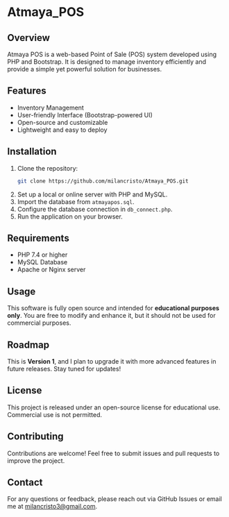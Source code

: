 # Atmaya_POS

## Overview
Atmaya POS is a web-based Point of Sale (POS) system developed using PHP and Bootstrap. It is designed to manage inventory efficiently and provide a simple yet powerful solution for businesses.

## Features
- Inventory Management
- User-friendly Interface (Bootstrap-powered UI)
- Open-source and customizable
- Lightweight and easy to deploy

## Installation
1. Clone the repository:
   ```sh
   git clone https://github.com/milancristo/Atmaya_POS.git
   ```
2. Set up a local or online server with PHP and MySQL.
3. Import the database from `atmayapos.sql`.
4. Configure the database connection in `db_connect.php`.
5. Run the application on your browser.

## Requirements
- PHP 7.4 or higher
- MySQL Database
- Apache or Nginx server

## Usage
This software is fully open source and intended for **educational purposes only**. You are free to modify and enhance it, but it should not be used for commercial purposes.

## Roadmap
This is **Version 1**, and I plan to upgrade it with more advanced features in future releases. Stay tuned for updates!

## License
This project is released under an open-source license for educational use. Commercial use is not permitted.

## Contributing
Contributions are welcome! Feel free to submit issues and pull requests to improve the project.

## Contact
For any questions or feedback, please reach out via GitHub Issues or email me at milancristo3@gmail.com.

